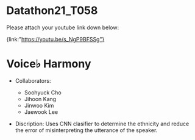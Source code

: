 # Datathon21_T058 

Please attach your youtube link down below:

{link:"https://youtu.be/s_NgP9BFSSg"}

# Voice♭ Harmony

 - Collaborators:
    - Soohyuck Cho
    - Jihoon Kang
    - Jinwoo Kim
    - Jaewook Lee

 - Discription:
    Uses CNN clasifier to determine the ethnicity and reduce the error of misinterpreting the utterance of the speaker.
